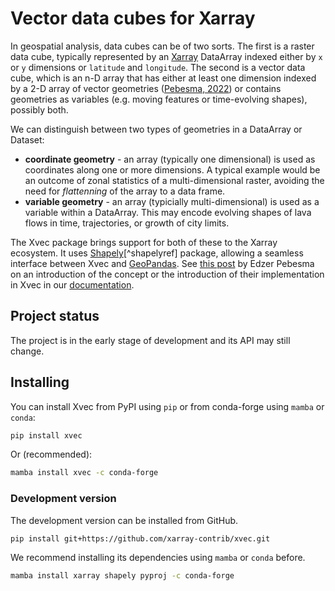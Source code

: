 # Vector data cubes for Xarray

In geospatial analysis, data cubes can be of two sorts. The first is a raster data cube, typically represented by an [Xarray](https://docs.xarray.dev/en/stable/) DataArray indexed either by `x` or `y` dimensions or `latitude` and `longitude`. The second is a vector data cube, which is an n-D array that has either at least one dimension indexed by a 2-D array of vector geometries ([Pebesma, 2022](https://r-spatial.org/r/2022/09/12/vdc.html)) or contains geometries as variables (e.g. moving features or time-evolving shapes), possibly both.

We can distinguish between two types of geometries in a DataArray or Dataset:

- **coordinate geometry** - an array (typically one dimensional) is used as coordinates along one or more dimensions. A typical example would be an outcome of zonal statistics of a multi-dimensional raster, avoiding the need for _flattenning_ of the array to a data frame.
- **variable geometry** - an array (typicially multi-dimensional) is used as a variable within a DataArray. This may encode evolving shapes of lava flows in time, trajectories, or growth of city limits.

The Xvec package brings support for both of these to the Xarray ecosystem. It uses [Shapely](https://shapely.readthedocs.io/en/stable/)[^shapelyref] package, allowing a seamless interface between Xvec and [GeoPandas](https://geopandas.org/). See [this post](https://r-spatial.org/r/2022/09/12/vdc.html) by Edzer Pebesma on an introduction of the concept or the introduction of their implementation in Xvec in our [documentation](https://xvec.readthedocs.io/en/latest/intro.html).

## Project status

The project is in the early stage of development and its API may still change.

## Installing

You can install Xvec from PyPI using `pip` or from conda-forge using `mamba` or `conda`:

```sh
pip install xvec
```

Or (recommended):

```sh
mamba install xvec -c conda-forge
```

### Development version

The development version can be installed from GitHub.

```sh
pip install git+https://github.com/xarray-contrib/xvec.git
```

We recommend installing its dependencies using `mamba` or `conda` before.

```sh
mamba install xarray shapely pyproj -c conda-forge
```
